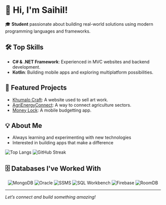 # 👋 Hi, I'm Saihil!

🎓 **Student** passionate about building real-world solutions using modern programming languages and frameworks.

## 🛠️ Top Skills
- **C# & .NET Framework**: Experienced in MVC websites and backend development.
- **Kotlin**: Building mobile apps and exploring multiplatform possibilities.

## 🚀 Featured Projects

- [Khumalo Craft](https://github.com/ST10294145/NewKhumaloCraft.git): A website used to sell art work.
- [AgriEnergyConnect](https://github.com/ST10294145/AgriEnergyConnect.git): A way to connect agriculture sectors.
- [Money Lock](https://github.com/ST10294145/Money-Lock.git): A mobile budgetting app.
  

## 💡 About Me
- Always learning and experimenting with new technologies
- Interested in building apps that make a difference
  
 ![Top Langs](https://github-readme-stats.vercel.app/api/top-langs/?username=ST10294145&layout=compact&theme=radical)
 ![GitHub Streak](https://streak-stats.demolab.com?user=ST10294145&theme=radical)

## 🗄️ Databases I've Worked With

<p align="center">
  <img src="https://img.shields.io/badge/MongoDB-47A248?logo=mongodb&logoColor=white&style=for-the-badge" alt="MongoDB"/>
  <img src="https://img.shields.io/badge/Oracle-F80000?logo=oracle&logoColor=white&style=for-the-badge" alt="Oracle"/>
  <img src="https://img.shields.io/badge/SSMS-CC2927?logo=microsoftsqlserver&logoColor=white&style=for-the-badge" alt="SSMS"/>
  <img src="https://img.shields.io/badge/SQL%20Workbench-4479A1?logo=mysql&logoColor=white&style=for-the-badge" alt="SQL Workbench"/>
  <img src="https://img.shields.io/badge/Firebase-FFCA28?logo=firebase&logoColor=black&style=for-the-badge" alt="Firebase"/>
  <img src="https://img.shields.io/badge/RoomDB-3DDC84?logo=android&logoColor=white&style=for-the-badge" alt="RoomDB"/>
</p>
  

---

*Let’s connect and build something amazing!*
